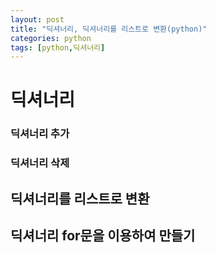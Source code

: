 ```yaml
---
layout: post
title: "딕셔너리, 딕셔너리를 리스트로 변환(python)"
categories: python
tags: [python,딕셔너리]
---
```


# 딕셔너리

### 딕셔너리 추가

### 딕셔너리 삭제

## 딕셔너리를 리스트로 변환

## 딕셔너리 for문을 이용하여 만들기

